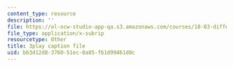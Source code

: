 ```yaml
---
content_type: resource
description: ''
file: https://ol-ocw-studio-app-qa.s3.amazonaws.com/courses/18-03-differential-equations-spring-2010/bb3d12d8376051ec8a85f61d99461d8c_zreI4HllD80.vtt
file_type: application/x-subrip
resourcetype: Other
title: 3play caption file
uid: bb3d12d8-3760-51ec-8a85-f61d99461d8c
---
```

